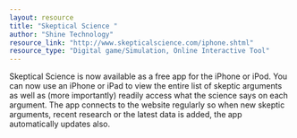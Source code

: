 ```yaml
---
layout: resource
title: "Skeptical Science "
author: "Shine Technology"
resource_link: "http://www.skepticalscience.com/iphone.shtml"
resource_type: "Digital game/Simulation, Online Interactive Tool"
---
```


Skeptical Science is now available as a free app for the iPhone or iPod. You can now use an iPhone or iPad to view the entire list of skeptic arguments as well as (more importantly) readily access what the science says on each argument. The app connects to the website regularly so when new skeptic arguments, recent research or the latest data is added, the app automatically updates also.
